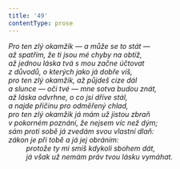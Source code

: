 ```yaml
---
title: '49'
contentType: prose
---
```


<section>

_Pro ten zlý okamžik — a může se to stát —  
až spatřím, že ti jsou mé chyby na obtíž,  
až jednou láska tvá s mou začne účtovat  
z důvodů, o kterých jako já dobře víš,  
pro ten zlý okamžik, až půjdeš cize dál  
a slunce — oči tvé — mne sotva budou znát,  
až láska odvrhne, o co jsi dříve stál,  
a najde příčinu pro odměřený chlad,  
pro ten zlý okamžik já mám už jistou zbraň  
v pokorném poznání, že nejsem víc než dým;  
sám proti sobě já zvedám svou vlastní dlaň:  
zákon je při tobě a já jej obráním:  
         protože ty mi smíš kdykoli sbohem dát,  
         já však už nemám práv tvou lásku vymáhat._

</section>

